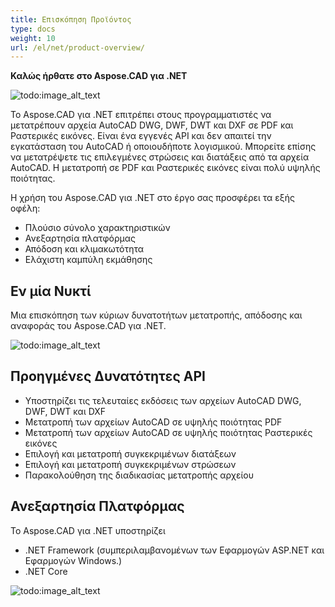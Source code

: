 ```yaml
---
title: Επισκόπηση Προϊόντος
type: docs
weight: 10
url: /el/net/product-overview/
---
```


**Καλώς ήρθατε στο Aspose.CAD για .NET**

![todo:image_alt_text](product-overview_1)

Το Aspose.CAD για .NET επιτρέπει στους προγραμματιστές να μετατρέπουν αρχεία AutoCAD DWG, DWF, DWT και DXF σε PDF και Ραστερικές εικόνες. Είναι ένα εγγενές API και δεν απαιτεί την εγκατάσταση του AutoCAD ή οποιουδήποτε λογισμικού. Μπορείτε επίσης να μετατρέψετε τις επιλεγμένες στρώσεις και διατάξεις από τα αρχεία AutoCAD. Η μετατροπή σε PDF και Ραστερικές εικόνες είναι πολύ υψηλής ποιότητας.

Η χρήση του Aspose.CAD για .NET στο έργο σας προσφέρει τα εξής οφέλη:

- Πλούσιο σύνολο χαρακτηριστικών
- Ανεξαρτησία πλατφόρμας
- Απόδοση και κλιμακωτότητα
- Ελάχιστη καμπύλη εκμάθησης

## **Εν μία Νυκτί**
Μια επισκόπηση των κύριων δυνατοτήτων μετατροπής, απόδοσης και αναφοράς του Aspose.CAD για .NET.

![todo:image_alt_text](/_assets/product-overview_2.png)
## **Προηγμένες Δυνατότητες API**
- Υποστηρίζει τις τελευταίες εκδόσεις των αρχείων AutoCAD DWG, DWF, DWT και DXF
- Μετατροπή των αρχείων AutoCAD σε υψηλής ποιότητας PDF
- Μετατροπή των αρχείων AutoCAD σε υψηλής ποιότητας Ραστερικές εικόνες
- Επιλογή και μετατροπή συγκεκριμένων διατάξεων
- Επιλογή και μετατροπή συγκεκριμένων στρώσεων
- Παρακολούθηση της διαδικασίας μετατροπής αρχείου
## **Ανεξαρτησία Πλατφόρμας**
Το Aspose.CAD για .NET υποστηρίζει

- .NET Framework (συμπεριλαμβανομένων των Εφαρμογών ASP.NET και Εφαρμογών Windows.)
- .NET Core

![todo:image_alt_text](/_assets/product-overview_3.png)
